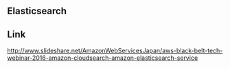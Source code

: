 ## Elasticsearch

## Link
http://www.slideshare.net/AmazonWebServicesJapan/aws-black-belt-tech-webinar-2016-amazon-cloudsearch-amazon-elasticsearch-service
